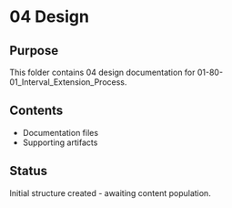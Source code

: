 # 04 Design

## Purpose
This folder contains 04 design documentation for 01-80-01_Interval_Extension_Process.

## Contents
- Documentation files
- Supporting artifacts

## Status
Initial structure created - awaiting content population.
